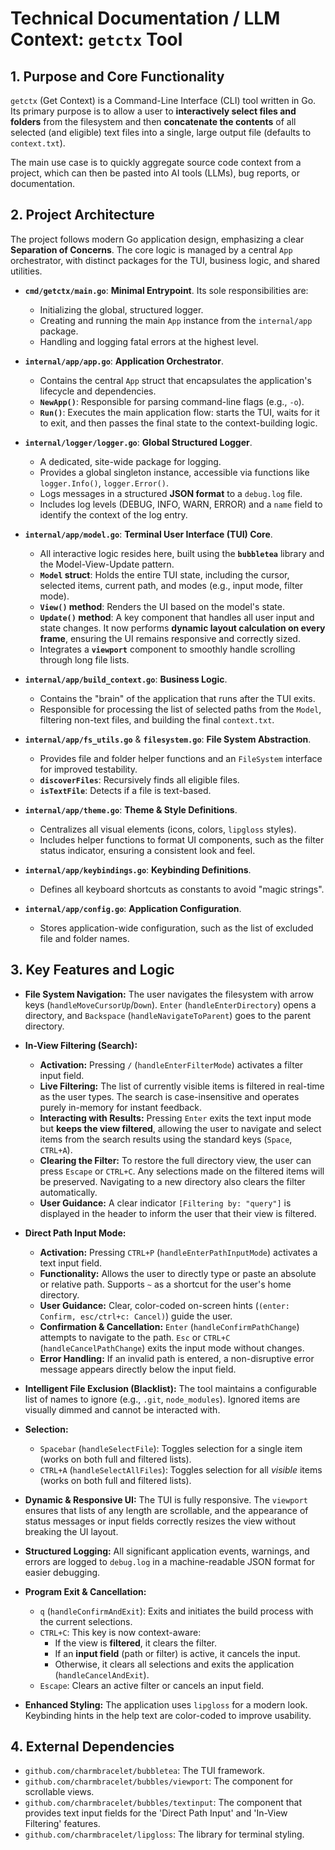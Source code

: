 # Technical Documentation / LLM Context: `getctx` Tool

## 1. Purpose and Core Functionality

`getctx` (Get Context) is a Command-Line Interface (CLI) tool written in Go. Its primary purpose is to allow a user to **interactively select files and folders** from the filesystem and then **concatenate the contents** of all selected (and eligible) text files into a single, large output file (defaults to `context.txt`).

The main use case is to quickly aggregate source code context from a project, which can then be pasted into AI tools (LLMs), bug reports, or documentation.

## 2. Project Architecture

The project follows modern Go application design, emphasizing a clear **Separation of Concerns**. The core logic is managed by a central `App` orchestrator, with distinct packages for the TUI, business logic, and shared utilities.

- **`cmd/getctx/main.go`**: **Minimal Entrypoint**. Its sole responsibilities are:

  - Initializing the global, structured logger.
  - Creating and running the main `App` instance from the `internal/app` package.
  - Handling and logging fatal errors at the highest level.

- **`internal/app/app.go`**: **Application Orchestrator**.

  - Contains the central `App` struct that encapsulates the application's lifecycle and dependencies.
  - **`NewApp()`**: Responsible for parsing command-line flags (e.g., `-o`).
  - **`Run()`**: Executes the main application flow: starts the TUI, waits for it to exit, and then passes the final state to the context-building logic.

- **`internal/logger/logger.go`**: **Global Structured Logger**.

  - A dedicated, site-wide package for logging.
  - Provides a global singleton instance, accessible via functions like `logger.Info()`, `logger.Error()`.
  - Logs messages in a structured **JSON format** to a `debug.log` file.
  - Includes log levels (DEBUG, INFO, WARN, ERROR) and a `name` field to identify the context of the log entry.

- **`internal/app/model.go`**: **Terminal User Interface (TUI) Core**.

  - All interactive logic resides here, built using the **`bubbletea`** library and the Model-View-Update pattern.
  - **`Model` struct**: Holds the entire TUI state, including the cursor, selected items, current path, and modes (e.g., input mode, filter mode).
  - **`View()` method**: Renders the UI based on the model's state.
  - **`Update()` method**: A key component that handles all user input and state changes. It now performs **dynamic layout calculation on every frame**, ensuring the UI remains responsive and correctly sized.
  - Integrates a **`viewport`** component to smoothly handle scrolling through long file lists.

- **`internal/app/build_context.go`**: **Business Logic**.

  - Contains the "brain" of the application that runs after the TUI exits.
  - Responsible for processing the list of selected paths from the `Model`, filtering non-text files, and building the final `context.txt`.

- **`internal/app/fs_utils.go`** & **`filesystem.go`**: **File System Abstraction**.

  - Provides file and folder helper functions and an `FileSystem` interface for improved testability.
  - **`discoverFiles`**: Recursively finds all eligible files.
  - **`isTextFile`**: Detects if a file is text-based.

- **`internal/app/theme.go`**: **Theme & Style Definitions**.

  - Centralizes all visual elements (icons, colors, `lipgloss` styles).
  - Includes helper functions to format UI components, such as the filter status indicator, ensuring a consistent look and feel.

- **`internal/app/keybindings.go`**: **Keybinding Definitions**.

  - Defines all keyboard shortcuts as constants to avoid "magic strings".

- **`internal/app/config.go`**: **Application Configuration**.
  - Stores application-wide configuration, such as the list of excluded file and folder names.

## 3. Key Features and Logic

- **File System Navigation:** The user navigates the filesystem with arrow keys (`handleMoveCursorUp`/`Down`). `Enter` (`handleEnterDirectory`) opens a directory, and `Backspace` (`handleNavigateToParent`) goes to the parent directory.

- **In-View Filtering (Search):**

  - **Activation:** Pressing `/` (`handleEnterFilterMode`) activates a filter input field.
  - **Live Filtering:** The list of currently visible items is filtered in real-time as the user types. The search is case-insensitive and operates purely in-memory for instant feedback.
  - **Interacting with Results:** Pressing `Enter` exits the text input mode but **keeps the view filtered**, allowing the user to navigate and select items from the search results using the standard keys (`Space`, `CTRL+A`).
  - **Clearing the Filter:** To restore the full directory view, the user can press `Escape` or `CTRL+C`. Any selections made on the filtered items will be preserved. Navigating to a new directory also clears the filter automatically.
  - **User Guidance:** A clear indicator `[Filtering by: "query"]` is displayed in the header to inform the user that their view is filtered.

- **Direct Path Input Mode:**

  - **Activation:** Pressing `CTRL+P` (`handleEnterPathInputMode`) activates a text input field.
  - **Functionality:** Allows the user to directly type or paste an absolute or relative path. Supports `~` as a shortcut for the user's home directory.
  - **User Guidance:** Clear, color-coded on-screen hints (`(enter: Confirm, esc/ctrl+c: Cancel)`) guide the user.
  - **Confirmation & Cancellation:** `Enter` (`handleConfirmPathChange`) attempts to navigate to the path. `Esc` or `CTRL+C` (`handleCancelPathChange`) exits the input mode without changes.
  - **Error Handling:** If an invalid path is entered, a non-disruptive error message appears directly below the input field.

- **Intelligent File Exclusion (Blacklist):** The tool maintains a configurable list of names to ignore (e.g., `.git`, `node_modules`). Ignored items are visually dimmed and cannot be interacted with.

- **Selection:**

  - `Spacebar` (`handleSelectFile`): Toggles selection for a single item (works on both full and filtered lists).
  - `CTRL+A` (`handleSelectAllFiles`): Toggles selection for all _visible_ items (works on both full and filtered lists).

- **Dynamic & Responsive UI:** The TUI is fully responsive. The `viewport` ensures that lists of any length are scrollable, and the appearance of status messages or input fields correctly resizes the view without breaking the UI layout.

- **Structured Logging:** All significant application events, warnings, and errors are logged to `debug.log` in a machine-readable JSON format for easier debugging.

- **Program Exit & Cancellation:**

  - `q` (`handleConfirmAndExit`): Exits and initiates the build process with the current selections.
  - `CTRL+C`: This key is now context-aware:
    - If the view is **filtered**, it clears the filter.
    - If an **input field** (path or filter) is active, it cancels the input.
    - Otherwise, it clears all selections and exits the application (`handleCancelAndExit`).
  - `Escape`: Clears an active filter or cancels an input field.

- **Enhanced Styling:** The application uses `lipgloss` for a modern look. Keybinding hints in the help text are color-coded to improve usability.

## 4. External Dependencies

- `github.com/charmbracelet/bubbletea`: The TUI framework.
- `github.com/charmbracelet/bubbles/viewport`: The component for scrollable views.
- `github.com/charmbracelet/bubbles/textinput`: The component that provides text input fields for the 'Direct Path Input' and 'In-View Filtering' features.
- `github.com/charmbracelet/lipgloss`: The library for terminal styling.
